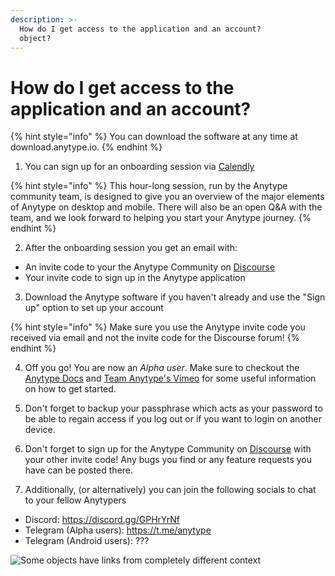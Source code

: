 ```yaml
---
description: >-
  How do I get access to the application and an account?
  object?
---
```


# How do I get access to the application and an account?

{% hint style="info" %}
You can download the software at any time at download.anytype.io.
{% endhint %}

1. You can sign up for an onboarding session via [Calendly](https://calendly.com/anytype/alpha-onboarding)

{% hint style="info" %}
This hour-long session, run by the Anytype community team, is designed to give you an overview of the major elements of Anytype on desktop and mobile. There will also be an open Q&A with the team, and we look forward to helping you start your Anytype journey.
{% endhint %}

2. After the onboarding session you get an email with:
* An invite code to your the Anytype Community on [Discourse](https://community.anytype.io/) 
* Your invite code to sign up in the Anytype application

3. Download the Anytype software if you haven't already and use the "Sign up" option to set up your account

{% hint style="info" %}
Make sure you use the Anytype invite code you received via email and not the invite code for the Discourse forum!
{% endhint %}

4. Off you go! You are now an *Alpha user*. Make sure to checkout the [Anytype Docs](https://doc.anytype.io/d/) and [Team Anytype's Vimeo](https://vimeo.com/teamanytype) for some useful information on how to get started.

5. Don't forget to backup your passphrase which acts as your password to be able to regain access if you log out or if you want to login on another device.

6. Don't forget to sign up for the Anytype Community on [Discourse](https://community.anytype.io/) with your other invite code! Any bugs you find or any feature requests you have can be posted there.

7. Additionally, (or alternatively) you can join the following socials to chat to your fellow Anytypers

* Discord: https://discord.gg/GPHrYrNf
* Telegram (Alpha users): https://t.me/anytype
* Telegram (Android users): ???

![Some objects have links from completely different context](<../.gitbook/assets/Screenshot 2021-11-09 at 12.54.59.png>)
